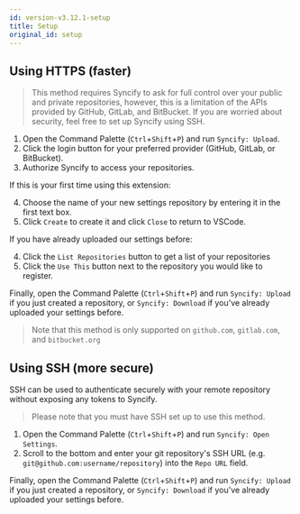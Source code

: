 ```yaml
---
id: version-v3.12.1-setup
title: Setup
original_id: setup
---
```


## Using HTTPS (faster)

> This method requires Syncify to ask for full control over your public and private repositories, however, this is a limitation of the APIs provided by GitHub, GitLab, and BitBucket. If you are worried about security, feel free to set up Syncify using SSH.

1. Open the Command Palette (`Ctrl`+`Shift`+`P`) and run `Syncify: Upload`.
2. Click the login button for your preferred provider (GitHub, GitLab, or BitBucket).
3. Authorize Syncify to access your repositories.

If this is your first time using this extension:

4. Choose the name of your new settings repository by entering it in the first text box.
5. Click `Create` to create it and click `Close` to return to VSCode.

If you have already uploaded our settings before:

4. Click the `List Repositories` button to get a list of your repositories
5. Click the `Use This` button next to the repository you would like to register.

Finally, open the Command Palette (`Ctrl`+`Shift`+`P`) and run `Syncify: Upload` if you just created a repository, or `Syncify: Download` if you've already uploaded your settings before.

> Note that this method is only supported on `github.com`, `gitlab.com`, and `bitbucket.org`

## Using SSH (more secure)

SSH can be used to authenticate securely with your remote repository without exposing any tokens to Syncify.

> Please note that you must have SSH set up to use this method.

1. Open the Command Palette (`Ctrl`+`Shift`+`P`) and run `Syncify: Open Settings`.
2. Scroll to the bottom and enter your git repository's SSH URL (e.g. `git@github.com:username/repository`) into the `Repo URL` field.

Finally, open the Command Palette (`Ctrl`+`Shift`+`P`) and run `Syncify: Upload` if you just created a repository, or `Syncify: Download` if you've already uploaded your settings before.

<!-- References -->

[installation]: https://github.com/arnohovhannisyan/vscode-syncify#installation
